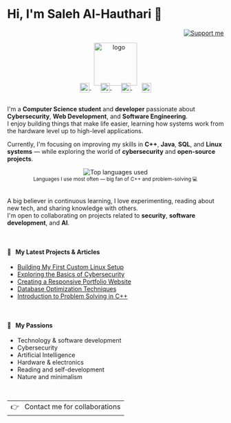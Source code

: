 # Hi, I'm Saleh Al-Hauthari 👋

<div align="right">
  <a href="https://buymeacoffee.com/salehalhauthari">
    <img src="https://img.shields.io/badge/$-support-ff69b4.svg?style=flat" alt="Support me" />
  </a>
</div>

<p align="center">
  <a href="#">
    <img width="100" src="https://upload.wikimedia.org/wikipedia/commons/3/3a/Catwiki_icon.svg" alt="logo" />
  </a>
</p>

<p align="center" style="margin: -20px 0 30px">
   <a href="https://twitter.com/" target="_blank" style='margin-right:10px'>
    <img align="center" src="https://cdn.jsdelivr.net/npm/simple-icons@3.0.1/icons/twitter.svg" alt="twitter" height="22px" width="22px" />
  </a>
  &nbsp;&nbsp;
  <a href="https://stackoverflow.com/users/" target="_blank" style='margin-right:10px'>
    <img align="center" src="https://cdn.jsdelivr.net/npm/simple-icons@3.0.1/icons/stackoverflow.svg" alt="stackoverflow" height="22px" width="22px" />
  </a>
  &nbsp;&nbsp;
  <a href="https://www.linkedin.com/in/" target="_blank" style='margin-right:10px'>
    <img align="center" src="https://cdn.jsdelivr.net/npm/simple-icons@3.0.1/icons/linkedin.svg" alt="linkedin" height="22px" width="22px" />
  </a>
  &nbsp;&nbsp;
  <a href="mailto:saleh.alhauthari@example.com" target="_blank">
    <img align="center" src="https://cdn.jsdelivr.net/npm/simple-icons@3.0.1/icons/protonmail.svg" alt="email" height="22px" width="22px" />
  </a>
</p>

I'm a **Computer Science student** and **developer** passionate about **Cybersecurity**, **Web Development**, and **Software Engineering**.  
I enjoy building things that make life easier, learning how systems work from the hardware level up to high-level applications.  

Currently, I'm focusing on improving my skills in **C++**, **Java**, **SQL**, and **Linux systems** — while exploring the world of **cybersecurity** and **open-source projects**.  

<div align="center">
  <img src="https://github-readme-stats.vercel.app/api/top-langs/?username=salehalhauthari&layout=compact&hide_title=1&card_width=300" alt="Top languages used" />
  <br />
  <small>Languages I use most often — big fan of C++ and problem-solving 💻</small>
  <br /><br />
</div>

A big believer in continuous learning, I love experimenting, reading about new tech, and sharing knowledge with others.  
I'm open to collaborating on projects related to **security**, **software development**, and **AI**.

<br />

#### 📖 &nbsp;&nbsp;My Latest Projects & Articles

* [Building My First Custom Linux Setup](#)
* [Exploring the Basics of Cybersecurity](#)
* [Creating a Responsive Portfolio Website](#)
* [Database Optimization Techniques](#)
* [Introduction to Problem Solving in C++](#)

<br />

#### 🧡 &nbsp;&nbsp;My Passions

* Technology & software development  
* Cybersecurity  
* Artificial Intelligence  
* Hardware & electronics  
* Reading and self-development  
* Nature and minimalism  

<br />

<a href="mailto:saleh.alhauthari@example.com">
  <table align="right">
      <tr>
          <td>
            👉 &nbsp;&nbsp;Contact me for collaborations
          </td>
      </tr>
  </table>
</a>
